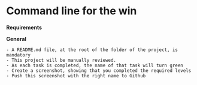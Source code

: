 # **Command line for the win**

**Requirements**

**General**

	- A README.md file, at the root of the folder of the project, is mandatory
	- This project will be manually reviewed.
	- As each task is completed, the name of that task will turn green
	- Create a screenshot, showing that you completed the required levels
	- Push this screenshot with the right name to Github